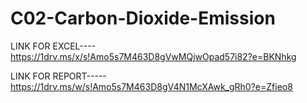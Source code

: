 # C02-Carbon-Dioxide-Emission

LINK FOR EXCEL----https://1drv.ms/x/s!Amo5s7M463D8gVwMQjwOpad57i82?e=BKNhkg


LINK FOR REPORT-----https://1drv.ms/w/s!Amo5s7M463D8gV4N1McXAwk_gRh0?e=Zfieo8


